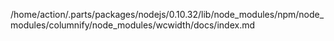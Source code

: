 /home/action/.parts/packages/nodejs/0.10.32/lib/node_modules/npm/node_modules/columnify/node_modules/wcwidth/docs/index.md